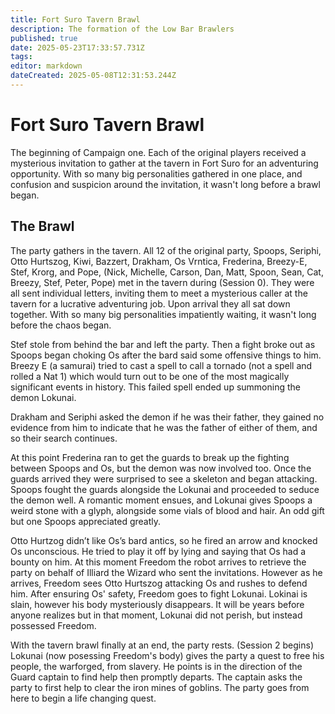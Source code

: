 ```yaml
---
title: Fort Suro Tavern Brawl
description: The formation of the Low Bar Brawlers
published: true
date: 2025-05-23T17:33:57.731Z
tags: 
editor: markdown
dateCreated: 2025-05-08T12:31:53.244Z
---
```


# Fort Suro Tavern Brawl
The beginning of Campaign one. Each of the original players received a mysterious invitation to gather at the tavern in Fort Suro for an adventuring opportunity. With so many big personalities gathered in one place, and confusion and suspicion around the invitation, it wasn't long before a brawl began.

## The Brawl
The party gathers in the tavern. All 12 of the original party, Spoops, Seriphi, Otto Hurtszog, Kiwi, Bazzert, Drakham, Os Vrntica, Frederina, Breezy-E, Stef, Krorg, and Pope, (Nick, Michelle, Carson, Dan, Matt, Spoon, Sean, Cat, Breezy, Stef, Peter, Pope) met in the tavern during (Session 0). They were all sent individual letters, inviting them to meet a mysterious caller at the tavern for a lucrative adventuring job. Upon arrival they all sat down together. With so many big personalities impatiently waiting, it wasn't long before the chaos began.

Stef stole from behind the bar and left the party. Then a fight broke out as Spoops began choking Os after the bard said some offensive things to him. Breezy E (a samurai) tried to cast a spell to call a tornado (not a spell and rolled a Nat 1) which would turn out to be one of the most magically significant events in history. This failed spell ended up summoning the demon Lokunai.

Drakham and Seriphi asked the demon if he was their father, they gained no evidence from him to indicate that he was the father of either of them, and so their search continues.

At this point Frederina ran to get the guards to break up the fighting between Spoops and Os, but the demon was now involved too. Once the guards arrived they were surprised to see a skeleton and began attacking. Spoops fought the guards alongside the Lokunai and proceeded to seduce the demon well. A romantic moment ensues, and Lokunai gives Spoops a weird stone with a glyph, alongside some vials of blood and hair. An odd gift but one Spoops appreciated greatly. 

Otto Hurtzog didn’t like Os’s bard antics, so he fired an arrow and knocked Os unconscious. He tried to play it off by lying and saying that Os had a bounty on him. At this moment Freedom the robot arrives to retrieve the party on behalf of Illiard the Wizard who sent the invitations. However as he arrives, Freedom sees Otto Hurtszog attacking Os and rushes to defend him. After ensuring Os' safety, Freedom goes to fight Lokunai. Lokinai is slain, however his body mysteriously disappears. It will be years before anyone realizes but in that moment, Lokunai did not perish, but instead possessed Freedom.

With the tavern brawl finally at an end, the party rests. (Session 2 begins) Lokunai (now posessing Freedom's body) gives the party a quest to free his people, the warforged, from slavery. He points is in the direction of the Guard captain to find help then promptly departs. The captain asks the party to first help to clear the iron mines of goblins. The party goes from here to begin a life changing quest.
